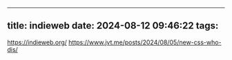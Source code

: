 <!--
 * @Author: yimin kuang
 * @Date: 2024-08-12 09:46:22
 * @LastEditors: yimin kuang
 * @LastEditTime: 2024-08-12 09:46:36
 * @Description: 描述信息
-->
---
title: indieweb
date: 2024-08-12 09:46:22
tags:
---
https://indieweb.org/
https://www.jvt.me/posts/2024/08/05/new-css-who-dis/